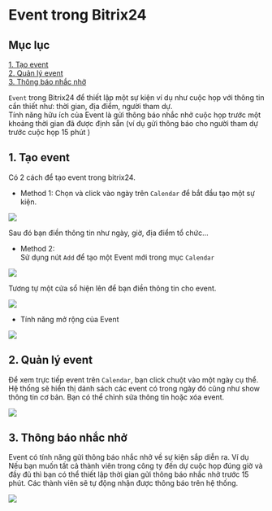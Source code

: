 # Event trong Bitrix24  

## Mục lục 
[1. Tạo event](#1)  
[2. Quản lý event](#2)   
[3. Thông báo nhắc nhở](#3)    

`Event` trong Bitrix24 để thiết lập một sự kiện ví dụ như cuộc họp với thông tin cần thiết như: thời gian, địa điểm, người tham dự.  
Tính năng hữu ích của Event là gửi thông báo nhắc nhở cuộc họp trước một khoảng thời gian đã được định sẵn (ví dụ gửi thông báo cho người tham dự trước cuộc họp 15 phút )

<a name="1"></a>

## 1. Tạo event  
Có 2 cách để tạo event trong bitrix24.  
- Method 1:
Chọn và click vào ngày trên `Calendar` để bắt đầu tạo một sự kiện.  

<img src="https://i.imgur.com/9QeQVmg.png">  

Sau đó bạn điền thông tin như ngày, giờ, địa điểm tổ chức...  

- Method 2:  
Sử dụng nút `Add` để tạo một Event mới trong mục `Calendar`  

<img src="https://i.imgur.com/VXdGcYM.png">  

Tương tự một cửa sổ hiện lên để bạn điền thông tin cho event.  

<img src="https://i.imgur.com/Yydcevd.png">  

- Tính năng mở rộng của Event  

<img src="https://i.imgur.com/ijN1GkW.png">

<a name="2"></a>

## 2. Quản lý event  

Để xem trực tiếp event trên `Calendar`, bạn click chuột vào một ngày cụ thể. Hệ thống sẽ hiển thị dánh sách các event có trong ngày đó cũng như show thông tin cơ bản. Bạn có thể chỉnh sửa thông tin hoặc xóa event.  

<img src="https://i.imgur.com/bgIbN1X.png">  

<a name="3"></a>

## 3. Thông báo nhắc nhở  

Event có tính năng gửi thông báo nhắc nhở về sự kiện sắp diễn ra. Ví dụ Nếu bạn muốn tất cả thành viên trong công ty đến dự cuộc họp đúng giờ và đầy đủ thì bạn có thể thiết lập thời gian gửi thông báo nhắc nhở trước 15 phút. Các thành viên sẽ tự động nhận được thông báo trên hệ thống.  

<img src="https://i.imgur.com/XMeEJza.png">  

